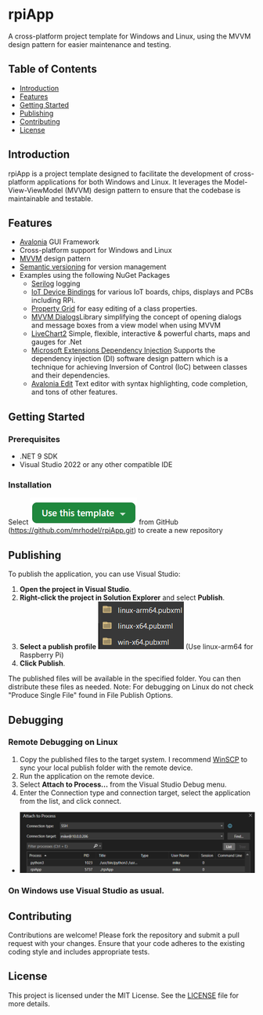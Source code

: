 # rpiApp

A cross-platform project template for Windows and Linux, using the MVVM design pattern for easier maintenance and testing.

## Table of Contents
- [Introduction](#introduction)
- [Features](#features)
- [Getting Started](#getting-started)
- [Publishing](#publishing)
- [Contributing](#contributing)
- [License](#license)

## Introduction
rpiApp is a project template designed to facilitate the development of cross-platform applications for both Windows and Linux. It leverages the Model-View-ViewModel (MVVM) design pattern to ensure that the codebase is maintainable and testable. 

## Features
- [Avalonia](https://avaloniaui.net/?utm_source=nuget&utm_medium=referral&utm_content=project_homepage_link) GUI Framework
- Cross-platform support for Windows and Linux
- [MVVM](https://github.com/CommunityToolkit/dotnet) design pattern
- [Semantic versioning](https://semver.org/spec/v2.0.0-rc.2.html) for version management
- Examples using the following NuGet Packages
	- [Serilog](https://github.com/serilog/serilog) logging
	- [IoT Device Bindings](https://github.com/dotnet/iot) for various IoT boards, chips, displays and PCBs including RPi.
	- [Property Grid](https://github.com/bodong1987/Avalonia.PropertyGrid) for easy editing of a class properties.
	- [MVVM Dialogs](https://github.com/mysteryx93/HanumanInstitute.MvvmDialogs)Library simplifying the concept of opening dialogs and message boxes from a view model when using MVVM
	- [LiveChart2](https://github.com/beto-rodriguez/LiveCharts2) Simple, flexible, interactive & powerful charts, maps and gauges for .Net
	- [Microsoft Extensions Dependency Injection](https://www.nuget.org/packages/Microsoft.Extensions.DependencyInjection/9.0.1#show-readme-container) Supports the dependency injection (DI) software design pattern which is a technique for achieving Inversion of Control (IoC) between classes and their dependencies.
	- [Avalonia Edit](https://github.com/AvaloniaUI/AvaloniaEdit) Text editor with syntax highlighting, code completion, and tons of other features.
## Getting Started

### Prerequisites
- .NET 9 SDK
- Visual Studio 2022 or any other compatible IDE

### Installation
Select ![Use This Template](Pics/UseThisTemplate.png) from GitHub (https://github.com/mrhodel/rpiApp.git) to create a new repository

## Publishing
To publish the application, you can use Visual Studio:

1. **Open the project in Visual Studio**.
2. **Right-click the project in Solution Explorer** and select **Publish**.
3. **Select a publish profile** ![Publish Files](Pics/PublishProfiles.png) (Use linux-arm64 for Raspberry Pi)
4. **Click Publish**.

The published files will be available in the specified folder. You can then distribute these files as needed.
Note: For debugging on Linux do not check "Produce Single File" found in File Publish Options.

## Debugging

### Remote Debugging on Linux

 1. Copy the published files to the target system. I recommend [WinSCP](//winscp.net/) to sync your local publish folder with the remote device.
 2. Run the application on the remote device.
 3. Select **Attach to Process...** from the Visual Studio Debug menu.
 4. Enter the Connection type and connection target, select the application from the list, and click connect.
-
	![Attach to Process](Pics/AttachToProcess.png)

### On Windows use Visual Studio as usual.

## Contributing
Contributions are welcome! Please fork the repository and submit a pull request with your changes. Ensure that your code adheres to the existing coding style and includes appropriate tests.

## License
This project is licensed under the MIT License. See the [LICENSE](LICENSE) file for more details.



